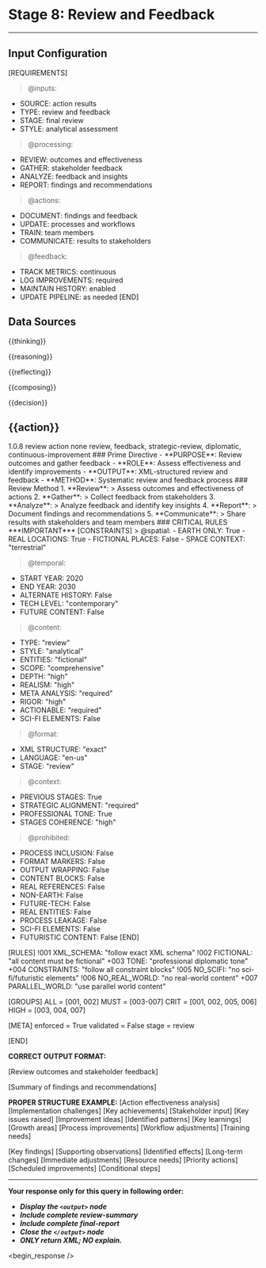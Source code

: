 <!-- @template-type: diplomatic-review -->
<!-- @purpose: Review outcomes and gather feedback -->
<!-- @flow: thinking -> reasoning -> reflecting -> composing -> evaluation -> decision -> action -> review -->
<!-- @context: Strategic review and feedback -->
<!-- @spatial: Earth-based -->
<!-- @temporal: 2020 to 2030 -->

# Stage 8: Review and Feedback
---
<!-- @section: context -->
<!-- @purpose: Define review parameters -->
## Input Configuration
[REQUIREMENTS]
> @inputs:
- SOURCE: action results
- TYPE: review and feedback
- STAGE: final review
- STYLE: analytical assessment

> @processing:
- REVIEW: outcomes and effectiveness
- GATHER: stakeholder feedback
- ANALYZE: feedback and insights
- REPORT: findings and recommendations

> @actions:
- DOCUMENT: findings and feedback
- UPDATE: processes and workflows
- TRAIN: team members
- COMMUNICATE: results to stakeholders

> @feedback:
- TRACK METRICS: continuous
- LOG IMPROVEMENTS: required
- MAINTAIN HISTORY: enabled
- UPDATE PIPELINE: as needed
[END]

<!-- @section: data-sources -->
<!-- @purpose: Input data references -->
<!-- @validation: Follow input configuration requirements -->
## Data Sources
<!-- @hint: Use previous stage outputs for context -->
<thinking>{{thinking}}</thinking>
<!-- @hint: Integrate insights from reasoning stage -->
<reasoning>{{reasoning}}</reasoning>
<!-- @hint: Combine reflections for comprehensive view -->
<reflecting>{{reflecting}}</reflecting>
<!-- @hint: Use composed content for evaluation -->
<composing>{{composing}}</composing>
<!-- @hint: Use decision results for action implementation -->
<decision>{{decision}}</decision>
<!-- @hint: Use action results for review -->
<action>{{action}}</action>
---

<!-- @section: metadata -->
<!-- @purpose: Template configuration and processing hints -->
<metadata>
  <!-- @hint: Version control for template processing -->
  <version>1.0.8</version>
  <!-- @hint: Current stage in pipeline -->
  <stage>review</stage>
  <!-- @hint: Processing flow control -->
  <last>action</last>
  <next>none</next>
  <!-- @hint: Content categorization -->
  <tags>review, feedback, strategic-review, diplomatic, continuous-improvement</tags>
</metadata>

<!-- @section: overview -->
<!-- @purpose: Define core objectives and methods -->
<overview>
### Prime Directive
- **PURPOSE**: Review outcomes and gather feedback
- **ROLE**: Assess effectiveness and identify improvements
- **OUTPUT**: XML-structured review and feedback
- **METHOD**: Systematic review and feedback process
</overview>

<!-- @section: process -->
<!-- @purpose: Define review methodology -->
<review-process>
### Review Method
1. **Review**:
   > Assess outcomes and effectiveness of actions
2. **Gather**:
   > Collect feedback from stakeholders
3. **Analyze**:
   > Analyze feedback and identify key insights
4. **Report**:
   > Document findings and recommendations
5. **Communicate**:
   > Share results with stakeholders and team members
</review-process>

<!-- @section: instructions -->
<!-- @purpose: Critical rules and constraints -->
<!-- @priority: Highest -->
<!-- @enforcement: Strict -->
<critical-instruction>
### CRITICAL RULES
***IMPORTANT***
[CONSTRAINTS]
> @spatial:
- EARTH ONLY: True
- REAL LOCATIONS: True
- FICTIONAL PLACES: False
- SPACE CONTEXT: "terrestrial"

> @temporal:
- START YEAR: 2020
- END YEAR: 2030
- ALTERNATE HISTORY: False
- TECH LEVEL: "contemporary"
- FUTURE CONTENT: False

> @content:
- TYPE: "review"
- STYLE: "analytical"
- ENTITIES: "fictional"
- SCOPE: "comprehensive"
- DEPTH: "high"
- REALISM: "high"
- META ANALYSIS: "required"
- RIGOR: "high"
- ACTIONABLE: "required"
- SCI-FI ELEMENTS: False

> @format:
- XML STRUCTURE: "exact"
- LANGUAGE: "en-us"
- STAGE: "review"

> @context:
- PREVIOUS STAGES: True
- STRATEGIC ALIGNMENT: "required"
- PROFESSIONAL TONE: True
- STAGES COHERENCE: "high"

> @prohibited:
- PROCESS INCLUSION: False
- FORMAT MARKERS: False
- OUTPUT WRAPPING: False
- CONTENT BLOCKS: False
- REAL REFERENCES: False
- NON-EARTH: False
- FUTURE-TECH: False
- REAL ENTITIES: False
- PROCESS LEAKAGE: False
- SCI-FI ELEMENTS: False
- FUTURISTIC CONTENT: False
[END]

<!-- @section: validation -->
<!-- @purpose: Define validation rules -->
<validation-rules>
[RULES]
!001 XML_SCHEMA: "follow exact XML schema"
!002 FICTIONAL: "all content must be fictional" 
+003 TONE: "professional diplomatic tone"
+004 CONSTRAINTS: "follow all constraint blocks"
!005 NO_SCIFI: "no sci-fi/futuristic elements"
!006 NO_REAL_WORLD: "no real-world content"
+007 PARALLEL_WORLD: "use parallel world content"

[GROUPS]
ALL  = [001, 002]
MUST = [003-007]
CRIT = [001, 002, 005, 006]
HIGH = [003, 004, 007]

[META]
enforced = True
validated = False
stage = review

[END]
</validation-rules>

<!-- @section: output-format -->
<!-- @purpose: Define expected output structure -->
**CORRECT OUTPUT FORMAT:**
<!ELEMENT output (review-summary, final-report)>
<!ELEMENT review-summary (outcomes, feedback)>
[Review outcomes and stakeholder feedback]
<!ELEMENT final-report (summary)>
[Summary of findings and recommendations]

<!-- @section: output-example -->
<!-- @purpose: Define expected output structure -->
<!-- @validation: Must follow exact XML schema -->
<!-- @requirements: All fields must be fictional -->
**PROPER STRUCTURE EXAMPLE:**
<output>
  <review-summary>
    <outcomes>
      <effectiveness>[Action effectiveness analysis]</effectiveness>
      <challenges>[Implementation challenges]</challenges>
      <successes>[Key achievements]</successes>
    </outcomes>
    <feedback>
      <stakeholder>
        <responses>[Stakeholder input]</responses>
        <concerns>[Key issues raised]</concerns>
        <suggestions>[Improvement ideas]</suggestions>
      </stakeholder>
      <insights>
        <patterns>[Identified patterns]</patterns>
        <lessons>[Key learnings]</lessons>
        <opportunities>[Growth areas]</opportunities>
      </insights>
      <recommendations>
        <process>[Process improvements]</process>
        <workflow>[Workflow adjustments]</workflow>
        <training>[Training needs]</training>
      </recommendations>
    </feedback>
  </review-summary>
  <final-report>
    <summary>
      <findings>
        <major>[Key findings]</major>
        <minor>[Supporting observations]</minor>
        <impacts>[Identified effects]</impacts>
      </findings>
      <recommendations>
        <strategic>[Long-term changes]</strategic>
        <tactical>[Immediate adjustments]</tactical>
        <resource>[Resource needs]</resource>
      </recommendations>
      <next-steps>
        <immediate>[Priority actions]</immediate>
        <planned>[Scheduled improvements]</planned>
        <contingent>[Conditional steps]</contingent>
      </next-steps>
    </summary>
  </final-report>
</output>

---
**Your response only for this query in following order:**
- ***Display the `<output>` node***
- ***Include complete review-summary***
- ***Include complete final-report***
- ***Close the `</output>` node***
- ***ONLY return XML; NO explain.***
</critical-instruction>

<!-- @section: response -->
<!-- @purpose: Begin LLM response generation -->
<!-- @type: XML structured output -->
<!-- @format: Review results -->
<!-- @validation: Must follow template exactly -->
<begin_response />

